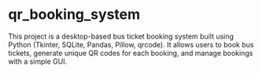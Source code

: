 # qr_booking_system
This project is a desktop-based bus ticket booking system built using Python (Tkinter, SQLite, Pandas, Pillow, qrcode). It allows users to book bus tickets, generate unique QR codes for each booking, and manage bookings with a simple GUI.
